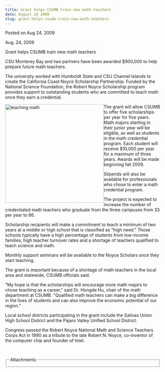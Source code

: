 ```yaml
---
title: Grant helps CSUMB train new math teachers
date: August 24 2009
slug: grant-helps-csumb-train-new-math-teachers
---
```


 



<span class="date">Posted on Aug 24, 2009    </span>
<p>Aug. 24, 2009</p>
Grant helps CSUMB train new math teachers
<p>CSU Monterey Bay and two partners have been awarded $900,000 to
help prepare future math teachers.</p>
<p>The university worked with Humboldt State and CSU Channel
Islands to create the California Coast Noyce Scholarship
Partnership. Funded by the National Science Foundation, the Robert
Noyce Scholarship program provides support to outstanding students
who are committed to teach math once they earn a credential.</p>
<p><img alt="teaching math" height="320" src="https://news.csumb.edu/sites/default/files/65/igx_migrate/images/teaching%20math.jpg" style="float:left" width="320">The grant will allow CSUMB to
offer five scholarships per year for five years. Math majors
starting in their junior year will be eligible, as well as students
in the math credential program. Each student will receive $10,000
per year for a maximum of three years. Awards will be made
beginning fall 2009.</img></p>
<p>Stipends will also be available for professionals who chose to
enter a math credential program.</p>
<p>The project is expected to increase the number of credentialed
math teachers who graduate from the three campuses from 33 per year
to 66.</p>
<p>Scholarship recipients will make a commitment to teach a minimum
of two years at a middle or high school that is classified as &quot;high
need.&quot; Those schools typically have a high percentage of students
from low-income families, high teacher turnover rates and a
shortage of teachers qualified to teach science and math.</p>
<p>Monthly support seminars will be available to the Noyce Scholars
once they start teaching.</p>
<p>The grant is important because of a shortage of math teachers in
the local area and statewide, CSUMB officials said.</p>
<p>&quot;My hope is that the scholarships will encourage more math
majors to chose teaching as a career,&quot; said Dr. Hongde Hu, chair of
the math department at CSUMB. &quot;Qualified math teachers can make a
big difference in the lives of students and can also improve the
economic potential of our region.&quot;</p>
<p>Local school districts participating in the grant include the
Salinas Union High School District and the Pajaro Valley Unified
School District.</p>
<p>Congress passed the Robert Noyce National Math and Science
Teachers Corps Act in 1990 as a tribute to the late Robert N.
Noyce, co-inventor of the computer chip and founder of Intel.</p>
<p>&#xA0;</p>
<fieldset class="fieldgroup group-attachments">
<legend>Attachments</legend>
<div class="field field-type-emvideo field-field-attach-video">
<div class="field-items">
<div class="field-item odd">
<div class="emvideo emvideo-video emvideo-"/>
</div>
</div>
</div>
</fieldset>





```
